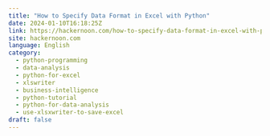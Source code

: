```yaml
---
title: "How to Specify Data Format in Excel with Python"
date: 2024-01-10T16:18:25Z
link: https://hackernoon.com/how-to-specify-data-format-in-excel-with-python?source=rss&utm_medium=RSS&utm_source=news.12bit.vn
site: hackernoon.com
language: English
category:
  - python-programming
  - data-analysis
  - python-for-excel
  - xlswriter
  - business-intelligence
  - python-tutorial
  - python-for-data-analysis
  - use-xlsxwriter-to-save-excel
draft: false
---
```

